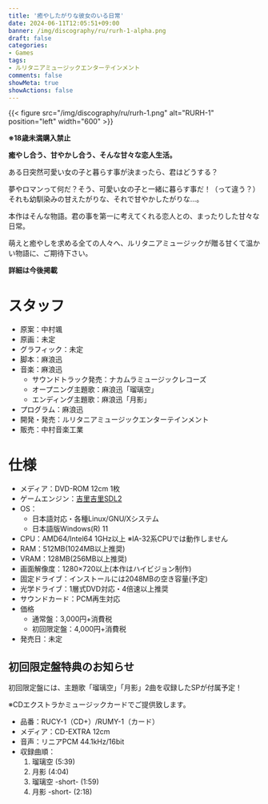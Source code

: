 ```yaml
---
title: '癒やしたがりな彼女のいる日常'
date: 2024-06-11T12:05:51+09:00
banner: /img/discography/ru/rurh-1-alpha.png
draft: false
categories:
- Games
tags:
- ルリタニアミュージックエンターテインメント
comments: false
showMeta: true
showActions: false
---
```


{{< figure src="/img/discography/ru/rurh-1.png" alt="RURH-1" position="left" width="600" >}}

**※18歳未満購入禁止**

**癒やし合う、甘やかし合う、そんな甘々な恋人生活。**

ある日突然可愛い女の子と暮らす事が決まったら、君はどうする？

夢やロマンって何だ？そう、可愛い女の子と一緒に暮らす事だ！（って違う？）
それも幼馴染みの甘えたがりな、それで甘やかしたがりな…。

本作はそんな物語。君の事を第一に考えてくれる恋人との、まったりした甘々な日常。

萌えと癒やしを求める全ての人々へ、ルリタニアミュージックが贈る甘くて温かい物語に、ご期待下さい。

<b>詳細は今後掲載</b>

# スタッフ
- 原案：中村颯
- 原画：未定
- グラフィック：未定
- 脚本：麻浪迅
- 音楽：麻浪迅
    - サウンドトラック発売：ナカムラミュージックレコーズ
    - オープニング主題歌：麻浪迅「瑠璃空」
    - エンディング主題歌：麻浪迅「月影」
- プログラム：麻浪迅
- 開発・発売：ルリタニアミュージックエンターテインメント
- 販売：中村音楽工業

# 仕様
- メディア：DVD-ROM 12cm 1枚
- ゲームエンジン：[吉里吉里SDL2](https://krkrsdl2.github.io/krkrsdl2/)
- OS：
    - 日本語対応・各種Linux/GNU/Xシステム
    - 日本語版Windows(R) 11
- CPU：AMD64/Intel64 1GHz以上 ※IA-32系CPUでは動作しません
- RAM：512MB(1024MB以上推奨)
- VRAM：128MB(256MB以上推奨)
- 画面解像度：1280×720以上(本作はハイビジョン制作)
- 固定ドライブ：インストールには2048MBの空き容量(予定)
- 光学ドライブ：1層式DVD対応・4倍速以上推奨
- サウンドカード：PCM再生対応
- 価格
    - 通常盤：3,000円+消費税
    - 初回限定盤：4,000円+消費税
- 発売日：未定

## 初回限定盤特典のお知らせ
初回限定盤には、主題歌「瑠璃空」「月影」2曲を収録したSPが付属予定！

※CDエクストラかミュージックカードでご提供致します。

<!--
CDエクストラを採用し、FLAC（ロスレスPCM）とDSF（デルタシグマPDM）も付属。
-->

- 品番：RUCY-1（CD+）/RUMY-1（カード）
- メディア：CD-EXTRA 12cm
- 音声：リニアPCM 44.1kHz/16bit
- 収録曲順：
    1. 瑠璃空 (5:39)
    2. 月影 (4:04)
    3. 瑠璃空 -short- (1:59)
    4. 月影 -short- (2:18)
<!--
- エクストラ・トラック
    - 「瑠璃空」「月影」完全版 ハイレゾデータ
        - FLAC 48kHz/24bit Lv.8
        - DSF 2.8MHz
    - ライナーノーツ (TXT)

※CDエクストラについては、[こちらのページ](/cdextra)もご覧下さい。
-->
